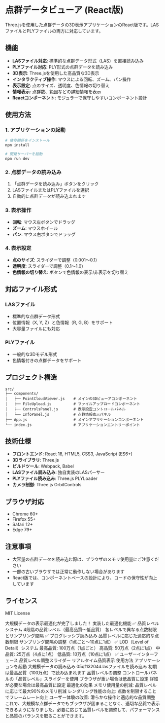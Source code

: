 # 点群データビューア (React版)

Three.jsを使用した点群データの3D表示アプリケーションのReact版です。LASファイルとPLYファイルの両方に対応しています。

## 機能

- **LASファイル対応**: 標準的な点群データ形式（LAS）を直接読み込み
- **PLYファイル対応**: PLY形式の点群データを読み込み
- **3D表示**: Three.jsを使用した高品質な3D表示
- **インタラクティブ操作**: マウスによる回転、ズーム、パン操作
- **表示設定**: 点のサイズ、透明度、色情報の切り替え
- **情報表示**: 点群数、範囲などの詳細情報を表示
- **Reactコンポーネント**: モジュラーで保守しやすいコンポーネント設計

## 使用方法

### 1. アプリケーションの起動

```bash
# 依存関係をインストール
npm install

# 開発サーバーを起動
npm run dev
```

### 2. 点群データの読み込み

1. 「点群データを読み込み」ボタンをクリック
2. LASファイルまたはPLYファイルを選択
3. 自動的に点群データが読み込まれます

### 3. 表示操作

- **回転**: マウス左ボタンでドラッグ
- **ズーム**: マウスホイール
- **パン**: マウス右ボタンでドラッグ

### 4. 表示設定

- **点のサイズ**: スライダーで調整（0.001〜0.1）
- **透明度**: スライダーで調整（0.1〜1.0）
- **色情報の切り替え**: ボタンで色情報の表示/非表示を切り替え

## 対応ファイル形式

### LASファイル
- 標準的な点群データ形式
- 位置情報（X, Y, Z）と色情報（R, G, B）をサポート
- 大容量ファイルにも対応

### PLYファイル
- 一般的な3Dモデル形式
- 色情報付きの点群データをサポート

## プロジェクト構造

```
src/
├── components/
│   ├── PointCloudViewer.js    # メインの3Dビューアコンポーネント
│   ├── FileUpload.js          # ファイルアップロードコンポーネント
│   ├── ControlsPanel.js       # 表示設定コントロールパネル
│   └── InfoPanel.js           # 点群情報表示パネル
├── App.js                     # メインアプリケーションコンポーネント
└── index.js                   # アプリケーションエントリーポイント
```

## 技術仕様

- **フロントエンド**: React 18, HTML5, CSS3, JavaScript (ES6+)
- **3Dライブラリ**: Three.js
- **ビルドツール**: Webpack, Babel
- **LASファイル読み込み**: 独自実装のLASパーサー
- **PLYファイル読み込み**: Three.js PLYLoader
- **カメラ制御**: Three.js OrbitControls

## ブラウザ対応

- Chrome 60+
- Firefox 55+
- Safari 12+
- Edge 79+

## 注意事項

- 大容量の点群データを読み込む際は、ブラウザのメモリ使用量にご注意ください
- 一部の古いブラウザでは正常に動作しない場合があります
- React版では、コンポーネントベースの設計により、コードの保守性が向上しています

## ライセンス

MIT License

大規模データの表示最適化が完了しました！
実装した最適化機能
✅ 品質レベルシステム
4段階の品質レベル（最高品質〜低品質）
各レベルで異なる点数制限とサンプリング間隔
✅ プログレッシブ読み込み
品質レベルに応じた適応的な点数制限
サンプリング間隔の調整（1点ごと〜10点に1点）
✅ LOD（Level of Detail）システム
最高品質: 100万点（1点ごと）
高品質: 50万点（2点に1点）
中品質: 25万点（4点に1点）
低品質: 10万点（10点に1点）
✅ ユーザーインターフェース
品質レベル調整スライダー
リアルタイム品質表示
使用方法
アプリケーションを起動
大規模データの読み込み
05qf13204d.lasファイルを読み込み
初期は最高品質（100万点）で読み込まれます
品質レベルの調整
コントロールパネルの「品質レベル」スライダーを使用
ブラウザが重い場合は低品質に設定
詳細が必要な場合は最高品質に設定
最適化の効果
メモリ使用量の削減: 品質レベルに応じて最大90%のメモリ削減
レンダリング性能の向上: 点数を制限することでフレームレート向上
ユーザー体験の改善: 滑らかな操作と適応的な品質調整
これで、大規模な点群データでもブラウザが固まることなく、適切な品質で表示できるようになりました。必要に応じて品質レベルを調整して、パフォーマンスと品質のバランスを取ることができます。